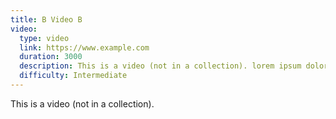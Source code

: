 ```yaml
---
title: B Video B
video:
  type: video
  link: https://www.example.com
  duration: 3000
  description: This is a video (not in a collection). lorem ipsum dolor sit amet lorem ipsum dolor sit amet lorem ipsum dolor sit amet
  difficulty: Intermediate
---
```


This is a video (not in a collection).

